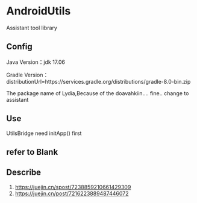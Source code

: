 # AndroidUtils
Assistant tool library
## Config
Java Version：jdk 17.06

Gradle Version：distributionUrl=https\://services.gradle.org/distributions/gradle-8.0-bin.zip

The package name of Lydia,Because of the doavahkiin....
fine.. change to assistant
## Use 
UtilsBridge need initApp() first
## refer to Blank 

## Describe
1. https://juejin.cn/spost/7238859210661429309
2. https://juejin.cn/post/7216223889487446072
